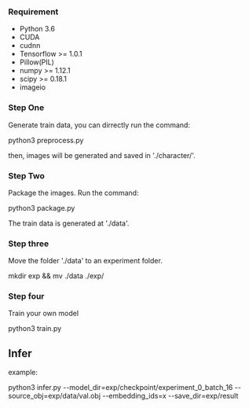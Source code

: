 
### Requirement
* Python 3.6
* CUDA
* cudnn
* Tensorflow >= 1.0.1
* Pillow(PIL)
* numpy >= 1.12.1
* scipy >= 0.18.1
* imageio
### Step One
Generate train data, you can dirrectly run the command:

python3 preprocess.py

then, images will be generated and saved in './character/'.
### Step Two
Package the images.
Run the command:

python3 package.py

The train data is generated at './data'.
### Step three
Move the folder './data' to an experiment folder.

mkdir exp && mv ./data ./exp/

### Step four
Train your own model

python3 train.py


## Infer
example:

python3 infer.py --model_dir=exp/checkpoint/experiment_0_batch_16 --source_obj=exp/data/val.obj --embedding_ids=x --save_dir=exp/result
```
